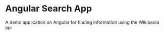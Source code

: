 # Angular Search App

A demo application on Angular for finding information using the Wikipedia api

